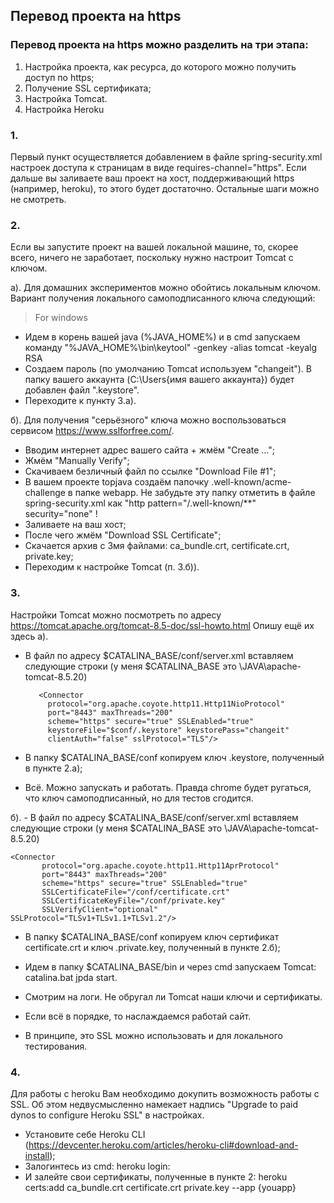 ## Перевод проекта на https


### Перевод проекта на https можно разделить на три этапа:
1. Настройка проекта, как ресурса, до которого можно получить доступ по https;
2. Получение SSL сертификата;
3. Настройка Tomcat.
4. Настройка Heroku


### 1. 
Первый пункт осуществляется добавлением в файле spring-security.xml настроек доступа к страницам в виде requires-channel="https". Если дальше вы заливаете ваш проект на хост, поддерживающий https (например, heroku), то этого будет достаточно. Остальные шаги можно не смотреть.

### 2. 
Если вы запустите проект на вашей локальной машине, то, скорее всего, ничего не заработает, поскольку нужно настроит Tomcat с ключом.

а). Для домашних экспериментов можно обойтись локальным ключом. Вариант получения локального самоподписанного ключа следующий:
> For windows
- Идем в корень вашей java (%JAVA_HOME%) и в cmd запускаем команду
"%JAVA_HOME%\bin\keytool" -genkey -alias tomcat -keyalg RSA
- Создаем пароль (по умолчанию Tomcat используем "changeit"). В папку вашего аккаунта (C:\Users\{имя вашего аккаунта}) будет добавлен файл ".keystore".
- Переходите к пункту 3.а).

б). Для получения "серьёзного" ключа можно воспользоваться сервисом https://www.sslforfree.com/.
- Вводим интернет адрес вашего сайта + жмём "Create ...";
- Жмём "Manually Verify";
- Скачиваем безличный файл по ссылке "Download File #1";
- В вашем проекте topjava создаём папочку  .well-known/acme-challenge в папке webapp. Не забудьте эту папку отметить в файле spring-security.xml как "http pattern="/.well-known/**" security="none" !
- Заливаете на ваш хост;
- После чего жмём "Download SSL Certificate";
- Скачается архив с 3мя файлами: ca_bundle.crt, certificate.crt, private.key;
- Переходим к настройке Tomcat (п. 3.б)).


### 3. 
Настройки Tomcat можно посмотреть по адресу https://tomcat.apache.org/tomcat-8.5-doc/ssl-howto.html
Опишу ещё их здесь
а).
- В файл по адресу $CATALINA_BASE/conf/server.xml вставляем следующие строки (у меня $CATALINA_BASE это \JAVA\apache-tomcat-8.5.20)

         <Connector
           protocol="org.apache.coyote.http11.Http11NioProtocol"
           port="8443" maxThreads="200"
           scheme="https" secure="true" SSLEnabled="true"
           keystoreFile="$conf/.keystore" keystorePass="changeit"
           clientAuth="false" sslProtocol="TLS"/>

- В папку $CATALINA_BASE/conf копируем ключ .keystore, полученный в пункте 2.а);
- Всё. Можно запускать и работать. Правда chrome будет ругаться, что ключ самоподписанный, но для тестов сгодится.

б). - В файл по адресу $CATALINA_BASE/conf/server.xml вставляем следующие строки (у меня $CATALINA_BASE это \JAVA\apache-tomcat-8.5.20)

	<Connector
           protocol="org.apache.coyote.http11.Http11AprProtocol"
           port="8443" maxThreads="200"
           scheme="https" secure="true" SSLEnabled="true"
           SSLCertificateFile="/conf/certificate.crt"
           SSLCertificateKeyFile="/conf/private.key"
           SSLVerifyClient="optional" SSLProtocol="TLSv1+TLSv1.1+TLSv1.2"/>

- В папку $CATALINA_BASE/conf копируем ключ сертификат certificate.crt и ключ .private.key, полученный в пункте 2.б);
- Идем в папку $CATALINA_BASE/bin и через cmd запускаем Tomcat: catalina.bat jpda start.
- Смотрим на логи. Не обругал ли Tomcat наши ключи и сертификаты.
- Если всё в порядке, то наслаждаемся работай сайт.

- В принципе, это SSL можно использовать и для локального тестирования.

### 4. 
Для работы с heroku Вам необходимо докупить возможность работы с SSL. Об этом недвусмысленно намекает надпись "Upgrade to paid dynos to configure Heroku SSL" в настройках.
- Установите себе Heroku CLI (https://devcenter.heroku.com/articles/heroku-cli#download-and-install);
- Залогинтесь из cmd: heroku login:
- И залейте свои сертификаты, полученные в пункте 2: heroku certs:add ca_bundle.crt certificate.crt private.key --app {youapp}

